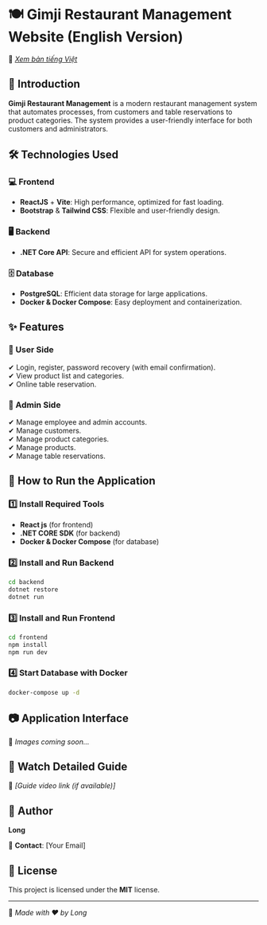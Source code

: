 # 🍽 Gimji Restaurant Management Website (English Version) 

📌 *[Xem bản tiếng Việt](#-README.vn.md)*

## 📌 Introduction
**Gimji Restaurant Management** is a modern restaurant management system that automates processes, from customers and table reservations to product categories. The system provides a user-friendly interface for both customers and administrators.

## 🛠️ Technologies Used
### 💻 Frontend
- **ReactJS** + **Vite**: High performance, optimized for fast loading.
- **Bootstrap** & **Tailwind CSS**: Flexible and user-friendly design.

### 🖥 Backend
- **.NET Core API**: Secure and efficient API for system operations.

### 🗄️ Database
- **PostgreSQL**: Efficient data storage for large applications.
- **Docker & Docker Compose**: Easy deployment and containerization.

## ✨ Features

### 🔹 User Side
✔ Login, register, password recovery (with email confirmation).
<br>
✔ View product list and categories.
<br>
✔ Online table reservation.

### 🔹 Admin Side
✔ Manage employee and admin accounts.
<br>
✔ Manage customers.
<br>
✔ Manage product categories.
<br>
✔ Manage products.
<br>
✔ Manage table reservations.

## 🚀 How to Run the Application
### 1️⃣ Install Required Tools
- **React js** (for frontend)
- **.NET CORE SDK** (for backend)
- **Docker & Docker Compose** (for database)

### 2️⃣ Install and Run Backend
```sh
cd backend
dotnet restore
dotnet run
```

### 3️⃣ Install and Run Frontend
```sh
cd frontend
npm install
npm run dev
```

### 4️⃣ Start Database with Docker
```sh
docker-compose up -d
```

## 📷 Application Interface
📌 *Images coming soon...*

## 🎥 Watch Detailed Guide
📌 *[Guide video link (if available)]*

## 👤 Author
**Long**

📧 **Contact**: [Your Email]

## 📜 License
This project is licensed under the **MIT** license.

---
🚀 *Made with ❤️ by Long*

